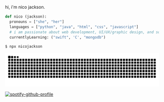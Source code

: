 hi, i'm nico jackson.

``` python
def nico (jackson):
  pronouns = ["she", "her"]
  languages = ["python", "java", "html", "css", "javascript"]
  # i am passionate about web development, UI/UX/graphic design, and software development
  currentlyLearning: ("swift", 'C', "mongodb")
```
```
$ npx nicojackson
```

![Snake animation](https://github.com/nicolajack/nicolajack/blob/output/github-contribution-grid-snake.svg)

[![spotify-github-profile](https://spotify-github-profile.kittinanx.com/api/view?uid=tacosockz&cover_image=true&theme=novatorem&show_offline=false&background_color=413535&interchange=true&bar_color=53b14f&bar_color_cover=true)](https://spotify-github-profile.kittinanx.com/api/view?uid=tacosockz&redirect=true)

<!--
**nicolajack/nicolajack** is a ✨ _special_ ✨ repository because its `README.md` (this file) appears on your GitHub profile.

Here are some ideas to get you started:

- 🔭 I’m currently working on ...
- 🌱 I’m currently learning ...
- 👯 I’m looking to collaborate on ...
- 🤔 I’m looking for help with ...
- 💬 Ask me about ...
- 📫 How to reach me: ...
- 😄 Pronouns: ...
- ⚡ Fun fact: ...
-->
